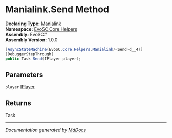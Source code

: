 ﻿<!--  
  <auto-generated>   
    The contents of this file were generated by a tool.  
    Changes to this file may be list if the file is regenerated  
  </auto-generated>   
-->

# Manialink.Send Method

**Declaring Type:** [Manialink](../index.md)  
**Namespace:** [EvoSC.Core.Helpers](../../index.md)  
**Assembly:** EvoSC\#  
**Assembly Version:** 1.0.0

```csharp
[AsyncStateMachine(EvoSC.Core.Helpers.Manialink/<Send>d__4)]
[DebuggerStepThrough]
public Task Send(IPlayer player);
```

## Parameters

`player`  [IPlayer](../../../../Interfaces/Players/IPlayer/index.md)

## Returns

Task

___

*Documentation generated by [MdDocs](https://github.com/ap0llo/mddocs)*
